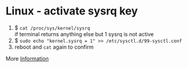 # Linux - activate sysrq key

1. $ `cat /proc/sys/kernel/sysrq`  
if terminal returns anything else but 1 sysrq is not active
1. $ `sudo echo "kernel.sysrq = 1" >> /etc/sysctl.d/99-sysctl.conf`
1. reboot and `cat` again to confirm

More [Information]

[Information]: <https://linuxconfig.org/how-to-enable-all-sysrq-functions-on-linux>
